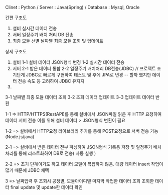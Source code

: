 Clinet : Python / Server : Java(Spring) / Database : Mysql, Oracle

간편 구조도
1. 설비
실시간 데이터 전송
2. 서버
일정주기 배치 처리 DB 전송
3. 최종 모듈 선별
날짜별 최종 모듈 조회 및 업데이트

상세 구조도
1. 설비
1-1 설비 데이터 JSON형식 변경
1-2 실시간 데이터 전송
2. 서버
2-1 받은 데이터 통합
2-2 일정주기 배치처리 DB전송(JDBC)
// 프로젝트 초기단계 JDBC로 빠르게 구현하여 테스트 및 후에 JPA로 변경
-- 할까 했지만 데이터 전송 속도 등 고려하여 JDBC 유지지
3. 
3-1 날짜별 최종 모듈 데이터 조회
3-2 조회 데이터 업데이트
3-3 업데이트 데이터 반환

1-1 => 
HTTP/HTTPS(RestAPI)를 통해
설비에서 JSON파일 읽은 후 HTTP 요청하여 데이터 서버 전송
이를 위해 설비 데이터 > JSON형식 변환이 필요

1-2 =>
설비에서 HTTP요청 라이브러리 추가를 통해 POST요청으로 서버 전송 가능(Node.js/java)

2-1 =>
설비에서 받은 데이터 전부 파싱하여 JSON형식 기록용 저장 및 일정주기 배치처리를 통해 리스트화하여 DB로 전송( 자동 실행 )

2-2 =>
초기 단계이기도 하고 데이터 모델이 복잡하지 않음. 대량 데이터 insert 작업이 많기 때문에 JDBC 채택

3 =>
날짜입력 후 조회시 공정별, 모듈아이디별 마지막 작업한 데이터 조회
조회한 데이터 final update 및 update한 데이터 확인
